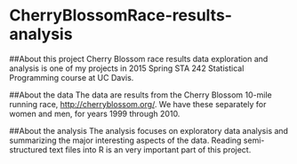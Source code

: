 # CherryBlossomRace-results-analysis
##About this project
Cherry Blossom race results data exploration and analysis is one of my projects in 2015 Spring STA 242 Statistical Programming course at UC Davis.

##About the data
The data are results from the Cherry Blossom 10-mile running race, http://cherryblossom.org/. We have these separately for women and men, for years 1999 through 2010. 

##About the analysis
The analysis focuses on exploratory data analysis and summarizing the major interesting aspects of the data. Reading semi-structured text files into R is an very important part of this project. 
